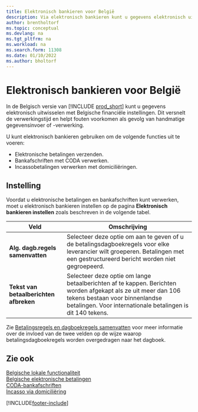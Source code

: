 ```yaml
---
title: Elektronisch bankieren voor België
description: Via elektronisch bankieren kunt u gegevens elektronisch uitwisselen met Belgische financiële instellingen. Hierdoor gaat de verwerking sneller en worden fouten voorkomen.
author: brentholtorf
ms.topic: conceptual
ms.devlang: na
ms.tgt_pltfrm: na
ms.workload: na
ms.search.form: 11308
ms.date: 01/10/2022
ms.author: bholtorf
---
```

# <a name="belgian-electronic-banking"></a>Elektronisch bankieren voor België

In de Belgisch versie van [!INCLUDE [prod_short](../../includes/prod_short.md)] kunt u gegevens elektronisch uitwisselen met Belgische financiële instellingen. Dit versnelt de verwerkingstijd en helpt fouten voorkomen als gevolg van handmatige gegevensinvoer of -verwerking.  

U kunt elektronisch bankieren gebruiken om de volgende functies uit te voeren:  

- Elektronische betalingen verzenden.  
- Bankafschriften met CODA verwerken.  
- Incassobetalingen verwerken met domiciliëringen.  

## <a name="setup"></a>Instelling

Voordat u elektronische betalingen en bankafschriften kunt verwerken, moet u elektronisch bankieren instellen op de pagina **Elektronisch bankieren instellen** zoals beschreven in de volgende tabel.

|Veld|Omschrijving |
|-----|------------|
|**Alg. dagb.regels samenvatten**| Selecteer deze optie om aan te geven of u de betalingsdagboekregels voor elke leverancier wilt groeperen. Betalingen met een gestructureerd bericht worden niet gegroepeerd. |
|**Tekst van betaalberichten afbreken** |Selecteer deze optie om lange betaalberichten af te kappen. Berichten worden afgekapt als ze uit meer dan 106 tekens bestaan voor binnenlandse betalingen. Voor internationale betalingen is dit 140 tekens. |

Zie [Betalingsregels en dagboekregels samenvatten](summarizing-payment-lines-and-general-journal-lines.md) voor meer informatie over de invloed van de twee velden op de wijze waarop betalingsdagboekregels worden overgedragen naar het dagboek.  

## <a name="see-also"></a>Zie ook

[Belgische lokale functionaliteit](belgium-local-functionality.md)  
[Belgische elektronische betalingen](belgian-electronic-payments.md)  
[CODA-bankafschriften](coda-bank-statements.md)  
[Incasso via domiciliëring](direct-debit-using-domiciliation.md)


[!INCLUDE[footer-include](../../includes/footer-banner.md)]
